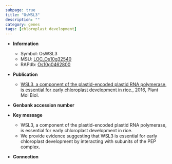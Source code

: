 ```yaml
---
subpage: true
title: "OsWSL3"
description: ""
category: genes
tags: [chloroplast development]
---
```


* **Information**  
    + Symbol: OsWSL3  
    + MSU: [LOC_Os10g32540](http://rice.plantbiology.msu.edu/cgi-bin/ORF_infopage.cgi?orf=LOC_Os10g32540)  
    + RAPdb: [Os10g0462800](http://rapdb.dna.affrc.go.jp/viewer/gbrowse_details/irgsp1?name=Os10g0462800)  

* **Publication**  
    + [WSL3, a component of the plastid-encoded plastid RNA polymerase, is essential for early chloroplast development in rice.](http://www.ncbi.nlm.nih.gov/pubmed?term=WSL3,+a+component+of+the+plastid-encoded+plastid+RNA+polymerase,+is+essential+for+early+chloroplast+development+in+rice.%5BTitle%5D), 2016, Plant Mol Biol.

* **Genbank accession number**  

* **Key message**  
    + WSL3, a component of the plastid-encoded plastid RNA polymerase, is essential for early chloroplast development in rice.
    + We provide evidence suggesting that WSL3 is essential for early chloroplast development by interacting with subunits of the PEP complex.

* **Connection**  



